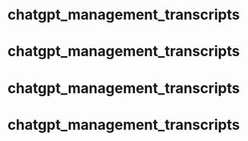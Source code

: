 # chatgpt_management_transcripts
# chatgpt_management_transcripts
# chatgpt_management_transcripts
# chatgpt_management_transcripts

